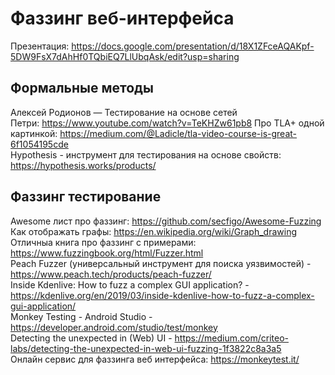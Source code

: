 # Фаззинг веб-интерфейса
Презентация: https://docs.google.com/presentation/d/18X1ZFceAQAKpf-5DW9FsX7dAhHf0TQbiEQ7LlUbqAsk/edit?usp=sharing

Формальные методы
-----------------

Алексей Родионов — Тестирование на основе сетей Петри: https://www.youtube.com/watch?v=TeKHZw61pb8
Про TLA+ одной картинкой: https://medium.com/@Ladicle/tla-video-course-is-great-6f1054195cde  
Hypothesis - инструмент для тестирования на основе свойств: https://hypothesis.works/products/

Фаззинг тестирование
--------------------

Awesome лист про фаззинг: https://github.com/secfigo/Awesome-Fuzzing  
Как отображать графы: https://en.wikipedia.org/wiki/Graph_drawing  
Отличныа книга про фаззинг с примерами: https://www.fuzzingbook.org/html/Fuzzer.html  
Peach Fuzzer (универсальный инструмент для поиска уязвимостей) - https://www.peach.tech/products/peach-fuzzer/  
Inside Kdenlive: How to fuzz a complex GUI application? - https://kdenlive.org/en/2019/03/inside-kdenlive-how-to-fuzz-a-complex-gui-application/  
Monkey Testing - Android Studio - https://developer.android.com/studio/test/monkey  
Detecting the unexpected in (Web) UI - https://medium.com/criteo-labs/detecting-the-unexpected-in-web-ui-fuzzing-1f3822c8a3a5  
Онлайн сервис для фаззинга веб интерфейса: https://monkeytest.it/  

